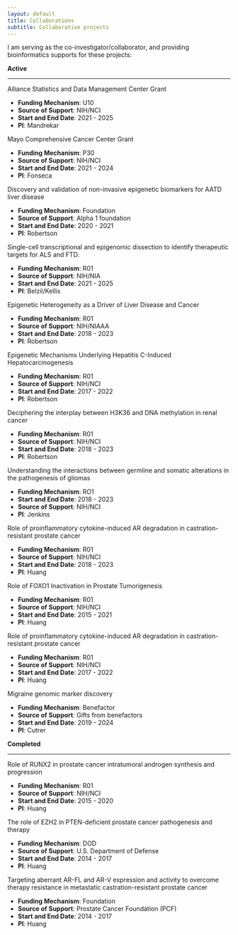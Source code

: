 ```yaml
---
layout: default
title: Collaborations
subtitle: Collaborative projects
---
```


I am serving as the co-investigator/collaborator, and providing bioinformatics supports for these projects:

**Active**

---

Alliance Statistics and Data Management Center Grant
+ **Funding Mechanism**: U10
+ **Source of Support**: NIH/NCI
+ **Start and End Date**: 2021 \- 2025
+ **PI**: Mandrekar

Mayo Comprehensive Cancer Center Grant
- **Funding Mechanism**: P30
- **Source of Support**: NIH/NCI
- **Start and End Date**: 2021 \- 2024
- **PI**: Fonseca

Discovery and validation of non-invasive epigenetic biomarkers for AATD liver disease
- **Funding Mechanism**: Foundation
- **Source of Support**: Alpha 1 foundation
- **Start and End Date**: 2020 \- 2021
- **PI**: Robertson

Single-cell transcriptional and epigenomic dissection to identify therapeutic targets for ALS and FTD. 
- **Funding Mechanism**: R01
- **Source of Support**: NIH/NIA
- **Start and End Date**: 2021 \- 2025
- **PI**: Belzil/Kellis

Epigenetic Heterogeneity as a Driver of Liver Disease and Cancer
- **Funding Mechanism**: R01
- **Source of Support**: NIH/NIAAA
- **Start and End Date**: 2018 \- 2023
- **PI**: Robertson

Epigenetic Mechanisms Underlying Hepatitis C-Induced Hepatocarcinogenesis
- **Funding Mechanism**: R01
- **Source of Support**: NIH/NCI
- **Start and End Date**: 2017 \- 2022
- **PI**: Robertson

Deciphering the interplay between H3K36 and DNA methylation in renal cancer
- **Funding Mechanism**: R01
- **Source of Support**: NIH/NCI
- **Start and End Date**: 2018 \- 2023
- **PI**: Robertson

Understanding the interactions between germline and somatic alterations in the pathogenesis of gliomas
- **Funding Mechanism**: RO1
- **Start and End Date**: 2018 \- 2023
- **Source of Support**: NIH/NCI
- **PI**: Jenkins

Role of proinflammatory cytokine-induced AR degradation in castration-resistant prostate cancer
- **Funding Mechanism**: R01
- **Source of Support**: NIH/NCI
- **Start and End Date**: 2018 \- 2023
- **PI**: Huang

Role of FOXO1 Inactivation in Prostate Tumorigenesis
- **Funding Mechanism**: R01
- **Source of Support**: NIH/NCI
- **Start and End Date**: 2015 \- 2021
- **PI**: Huang

Role of proinflammatory cytokine-induced AR degradation in castration-resistant prostate cancer
- **Funding Mechanism**: R01
- **Source of Support**: NIH/NCI
- **Start and End Date**: 2017 \- 2022
- **PI**: Huang

Migraine genomic marker discovery
- **Funding Mechanism**: Benefactor
- **Source of Support**:  Gifts from benefactors
- **Start and End Date**: 2019 - 2024
- **PI**: Cutrer

**Completed**

---

Role of RUNX2 in prostate cancer intratumoral androgen synthesis and progression
- **Funding Mechanism**: R01
- **Source of Support**: NIH/NCI
- **Start and End Date**: 2015 \- 2020
- **PI**: Huang

The role of EZH2 in PTEN-deficient prostate cancer pathogenesis and therapy
- **Funding Mechanism**: DOD
- **Source of Support**: U.S. Department of Defense
- **Start and End Date**: 2014 \- 2017
- **PI**: Huang

Targeting aberrant AR-FL and AR-V expression and activity to overcome therapy resistance in metastatic castration-resistant prostate cancer
- **Funding Mechanism**: Foundation
- **Source of Support**: Prostate Cancer Foundation (PCF)
- **Start and End Date**: 2014 \- 2017
- **PI**: Huang




